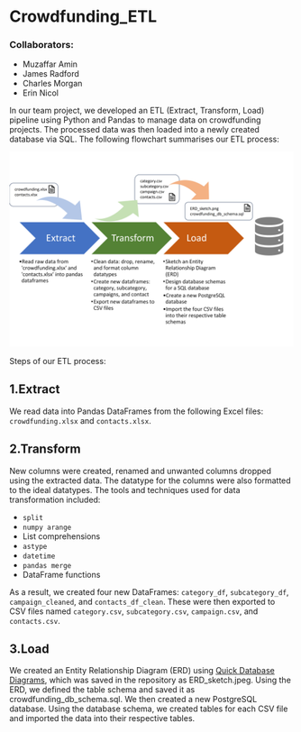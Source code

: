 # Crowdfunding_ETL

### Collaborators:
- Muzaffar Amin
- James Radford
- Charles Morgan
- Erin Nicol

In our team project, we developed an ETL (Extract, Transform, Load) pipeline using Python and Pandas to manage data on crowdfunding projects. The processed data was then loaded into a newly created database via SQL. The following flowchart summarises our ETL process:

![ETL Process](https://github.com/Muz32/Crowdfunding_ETL/blob/b6a35acc6c787f6bf6c38a4133a31804a838106b/ETL%20process.png)

Steps of our ETL process:

## 1.Extract
   We read data into Pandas DataFrames from the following Excel files: `crowdfunding.xlsx` and `contacts.xlsx`.

## 2.Transform
   New columns were created, renamed and unwanted columns dropped using the extracted data. The datatype for the columns were also formatted to the ideal datatypes. The tools and techniques used for data transformation included:
   - `split`
   - `numpy arange`
   - List comprehensions
   - `astype`
   - `datetime`
   - `pandas merge`
   - DataFrame functions

   As a result, we created four new DataFrames: `category_df`, `subcategory_df`, `campaign_cleaned`, and `contacts_df_clean`. These were then exported to CSV files named `category.csv`, `subcategory.csv`, `campaign.csv`, and `contacts.csv`.
## 3.Load
We created an Entity Relationship Diagram (ERD) using [Quick Database Diagrams](https://www.quickdatabasediagrams.com/), which was saved in the repository as ERD_sketch.jpeg. Using the ERD, we defined the table schema and saved it as crowdfunding_db_schema.sql.
We then created a new PostgreSQL database. Using the database schema, we created tables for each CSV file and imported the data into their respective tables.


